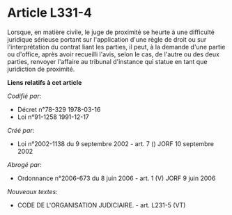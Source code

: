 # Article L331-4

Lorsque, en matière civile, le juge de proximité se heurte à une difficulté juridique sérieuse portant sur l'application
d'une règle de droit ou sur l'interprétation du contrat liant les parties, il peut, à la demande d'une partie ou d'office,
après avoir recueilli l'avis, selon le cas, de l'autre ou des deux parties, renvoyer l'affaire au tribunal d'instance qui
statue en tant que juridiction de proximité.

**Liens relatifs à cet article**

_Codifié par_:

  - Décret n°78-329 1978-03-16
  - Loi n°91-1258 1991-12-17

_Créé par_:

  - Loi n°2002-1138 du 9 septembre 2002 - art. 7 () JORF 10 septembre 2002

_Abrogé par_:

  - Ordonnance n°2006-673 du 8 juin 2006 - art. 1 (V) JORF 9 juin 2006

_Nouveaux textes_:

  - CODE DE L'ORGANISATION JUDICIAIRE. - art. L231-5 (VT)

